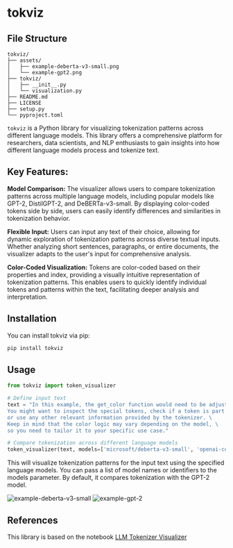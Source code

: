 # tokviz

## File Structure

```
tokviz/
├── assets/
│   ├── example-deberta-v3-small.png
│   └── example-gpt2.png
├── tokviz/
│   ├── __init__.py
│   └── visualization.py
├── README.md
├── LICENSE
├── setup.py
└── pyproject.toml
```


`tokviz` is a Python library for visualizing tokenization patterns across different language models. This library offers a comprehensive platform for researchers, data scientists, and NLP enthusiasts to gain insights into how different language models process and tokenize text.

## Key Features:

**Model Comparison:** The visualizer allows users to compare tokenization patterns across multiple language models, including popular models like GPT-2, DistilGPT-2, and DeBERTa-v3-small. By displaying color-coded tokens side by side, users can easily identify differences and similarities in tokenization behavior.

**Flexible Input:** Users can input any text of their choice, allowing for dynamic exploration of tokenization patterns across diverse textual inputs. Whether analyzing short sentences, paragraphs, or entire documents, the visualizer adapts to the user's input for comprehensive analysis.

**Color-Coded Visualization:** Tokens are color-coded based on their properties and index, providing a visually intuitive representation of tokenization patterns. This enables users to quickly identify individual tokens and patterns within the text, facilitating deeper analysis and interpretation.

## Installation

You can install tokviz via pip:

```bash
pip install tokviz
```

## Usage

```python
from tokviz import token_visualizer

# Define input text
text = "In this example, the get_color function would need to be adjusted based on the specific properties of your model's tokenizer. \
You might want to inspect the special tokens, check if a token is part of a special group, \
or use any other relevant information provided by the tokenizer. \
Keep in mind that the color logic may vary depending on the model, \
so you need to tailor it to your specific use case."

# Compare tokenization across different language models
token_visualizer(text, models=['microsoft/deberta-v3-small', 'openai-community/gpt2'])
```
This will visualize tokenization patterns for the input text using the specified language models. You can pass a list of model names or identifiers to the models parameter. By default, it compares tokenization with the GPT-2 model.

![example-deberta-v3-small](assets/example-deberta-v3-small.png)
![example-gpt-2](assets/example-gpt2.png)

## References

This library is based on the notebook [LLM Tokenizer Visualizer](https://www.kaggle.com/code/deeepsig/llm-tokenizer-visualizer)



